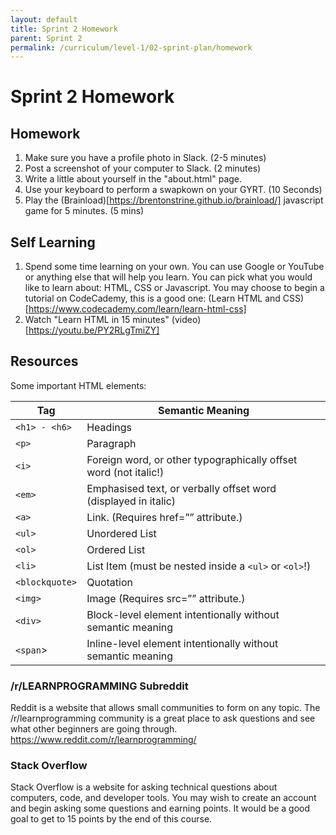 ```yaml
---
layout: default
title: Sprint 2 Homework
parent: Sprint 2
permalink: /curriculum/level-1/02-sprint-plan/homework
---
```



# Sprint 2 Homework

## Homework
1. Make sure you have a profile photo in Slack. (2-5 minutes)
2. Post a screenshot of your computer to Slack. (2 minutes)
3. Write a little about yourself in the "about.html" page.
4. Use your keyboard to perform a swapkown on your GYRT. (10 Seconds)
5. Play the (Brainload)[https://brentonstrine.github.io/brainload/] javascript game for 5 minutes. (5 mins)

## Self Learning
1. Spend some time learning on your own. You can use Google or YouTube or anything else that will help you learn. You can pick what you would like to learn about: HTML, CSS or Javascript. You may choose to begin a tutorial on CodeCademy, this is a good one:
(Learn HTML and CSS)[https://www.codecademy.com/learn/learn-html-css]
1. Watch "Learn HTML in 15 minutes" (video)[https://youtu.be/PY2RLgTmiZY]

## Resources

Some important HTML elements:

|Tag|		Semantic Meaning|
|---|---|
|`<h1> - <h6>`|	Headings|
|`<p>`|		Paragraph|
|`<i>`|		Foreign word, or other typographically offset word (not italic!)|
|`<em>`|		Emphasised text, or verbally offset word (displayed in italic)|
|`<a>`|		Link. (Requires href=”” attribute.)|
|`<ul>`| 		Unordered List|
|`<ol>`| 		Ordered List|
|`<li>`|		List Item (must be nested inside a `<ul>` or `<ol>`!)|
|`<blockquote>`|	Quotation|
|`<img>`|		Image (Requires src=”” attribute.)|
|`<div>`|		Block-level element intentionally without semantic meaning|
|`<span`>|	Inline-level element intentionally without semantic meaning|

### /r/LEARNPROGRAMMING Subreddit
Reddit is a website that allows small communities to form on any topic. The /r/learnprogramming community is a great place to ask questions and see what other beginners are going through.
https://www.reddit.com/r/learnprogramming/

### Stack Overflow
Stack Overflow is a website for asking technical questions about computers, code, and developer tools. You may wish to create an account and begin asking some questions and earning points. It would be a good goal to get to 15 points by the end of this course.

